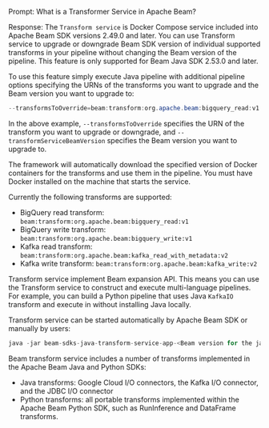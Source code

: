 Prompt:
What is a Transformer Service in Apache Beam?

Response:
The `Transform service` is Docker Compose service included into Apache Beam SDK versions 2.49.0 and later. You can use Transform service to upgrade or downgrade Beam SDK version of individual supported transforms in your pipeline without changing the Beam version of the pipeline. This feature is only supported for Beam Java SDK 2.53.0 and later.

To use this feature simply execute Java pipeline with additional pipeline options specifying the URNs of the transforms you want to upgrade and the Beam version you want to upgrade to:

```java
--transformsToOverride=beam:transform:org.apache.beam:bigquery_read:v1 --transformServiceBeamVersion=2.xy.z
```

In the above example, `--transformsToOverride` specifies the URN of the transform you want to upgrade or downgrade, and `--transformServiceBeamVersion` specifies the Beam version you want to upgrade to.

The framework will automatically download the specified version of Docker containers for the transforms and use them in the pipeline. You must have Docker installed on the machine that starts the service.

Currently the following transforms are supported:

* BigQuery read transform: `beam:transform:org.apache.beam:bigquery_read:v1`
* BigQuery write transform: `beam:transform:org.apache.beam:bigquery_write:v1`
* Kafka read transform: `beam:transform:org.apache.beam:kafka_read_with_metadata:v2`
* Kafka write transform: `beam:transform:org.apache.beam:kafka_write:v2`

Transform service implement Beam expansion API. This means you can use the Transform service to construct and execute multi-language pipelines. For example, you can build a Python pipeline that uses Java `KafkaIO` transform and execute in without installing Java locally.

Transform service can be started automatically by Apache Beam SDK or manually by users:

```java
java -jar beam-sdks-java-transform-service-app-<Beam version for the jar>.jar --port <port> --beam_version <Beam version for the transform service> --project_name <a unique ID for the transform service> --command up
```

Beam transform service includes a number of transforms implemented in the Apache Beam Java and Python SDKs:

* Java transforms: Google Cloud I/O connectors, the Kafka I/O connector, and the JDBC I/O connector
* Python transforms: all portable transforms implemented within the Apache Beam Python SDK, such as RunInference and DataFrame transforms.























